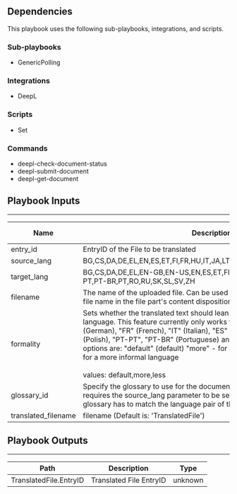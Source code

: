

## Dependencies
This playbook uses the following sub-playbooks, integrations, and scripts.

### Sub-playbooks
* GenericPolling

### Integrations
* DeepL

### Scripts
* Set

### Commands
* deepl-check-document-status
* deepl-submit-document
* deepl-get-document

## Playbook Inputs
---

| **Name** | **Description** | **Default Value** | **Required** |
| --- | --- | --- | --- |
| entry_id | EntryID of the File to be translated |  | Optional |
| source_lang | BG,CS,DA,DE,EL,EN,ES,ET,FI,FR,HU,IT,JA,LT,LV,NL,PL,PT,RO,RU,SK,SL,SV,ZH |  | Optional |
| target_lang | BG,CS,DA,DE,EL,EN-GB,EN-US,EN,ES,ET,FI,FR,HU,IT,JA,LT,LV,NL,PL,PT-PT,PT-BR,PT,RO,RU,SK,SL,SV,ZH |  | Optional |
| filename | The name of the uploaded file. Can be used as an alternative to including the file name in the file part's content disposition. |  | Optional |
| formality | Sets whether the translated text should lean towards formal or informal language. This feature currently only works for target languages "DE" \(German\), "FR" \(French\), "IT" \(Italian\), "ES" \(Spanish\), "NL" \(Dutch\), "PL" \(Polish\), "PT-PT", "PT-BR" \(Portuguese\) and "RU" \(Russian\).Possible options are: "default" \(default\) "more" - for a more formal language "less" - for a more informal language<br/><br/>values: default,more,less |  | Optional |
| glossary_id | Specify the glossary to use for the document translation. Important: This requires the source_lang parameter to be set and the language pair of the glossary has to match the language pair of the request. |  | Optional |
| translated_filename | filename \(Default is: 'TranslatedFile'\) |  | Optional |

## Playbook Outputs
---

| **Path** | **Description** | **Type** |
| --- | --- | --- |
| TranslatedFile.EntryID | Translated File EntryID | unknown |
